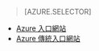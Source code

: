 > [AZURE.SELECTOR]
- [Azure 入口網站](../articles/storage/storage-e2e-troubleshooting.md)
- [Azure 傳統入口網站](../articles/storage/storage-e2e-troubleshooting-classic-portal.md)


